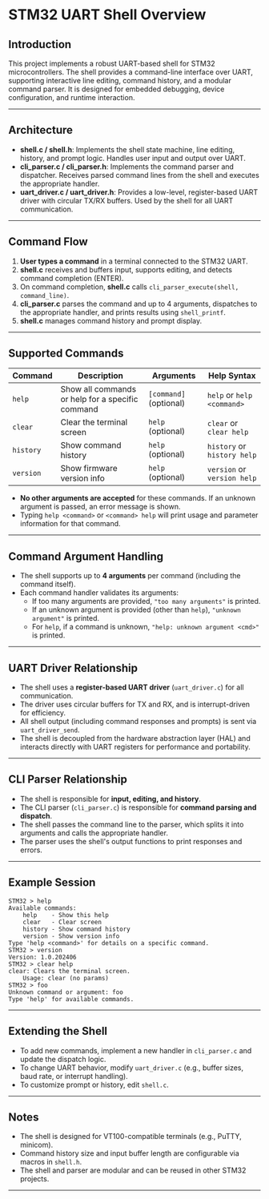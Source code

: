# STM32 UART Shell Overview

## Introduction

This project implements a robust UART-based shell for STM32 microcontrollers. The shell provides a command-line interface over UART, supporting interactive line editing, command history, and a modular command parser. It is designed for embedded debugging, device configuration, and runtime interaction.

---

## Architecture

- **shell.c / shell.h**: Implements the shell state machine, line editing, history, and prompt logic. Handles user input and output over UART.
- **cli_parser.c / cli_parser.h**: Implements the command parser and dispatcher. Receives parsed command lines from the shell and executes the appropriate handler.
- **uart_driver.c / uart_driver.h**: Provides a low-level, register-based UART driver with circular TX/RX buffers. Used by the shell for all UART communication.

---

## Command Flow

1. **User types a command** in a terminal connected to the STM32 UART.
2. **shell.c** receives and buffers input, supports editing, and detects command completion (ENTER).
3. On command completion, **shell.c** calls `cli_parser_execute(shell, command_line)`.
4. **cli_parser.c** parses the command and up to 4 arguments, dispatches to the appropriate handler, and prints results using `shell_printf`.
5. **shell.c** manages command history and prompt display.

---

## Supported Commands

| Command         | Description                   | Arguments         | Help Syntax                |
|-----------------|------------------------------|-------------------|----------------------------|
| `help`          | Show all commands or help for a specific command | `[command]` (optional) | `help` or `help <command>` |
| `clear`         | Clear the terminal screen     | `help` (optional) | `clear` or `clear help`    |
| `history`       | Show command history          | `help` (optional) | `history` or `history help`|
| `version`       | Show firmware version info    | `help` (optional) | `version` or `version help`|

- **No other arguments are accepted** for these commands. If an unknown argument is passed, an error message is shown.
- Typing `help <command>` or `<command> help` will print usage and parameter information for that command.

---

## Command Argument Handling

- The shell supports up to **4 arguments** per command (including the command itself).
- Each command handler validates its arguments:
  - If too many arguments are provided, `"too many arguments"` is printed.
  - If an unknown argument is provided (other than `help`), `"unknown argument"` is printed.
  - For `help`, if a command is unknown, `"help: unknown argument <cmd>"` is printed.

---

## UART Driver Relationship

- The shell uses a **register-based UART driver** (`uart_driver.c`) for all communication.
- The driver uses circular buffers for TX and RX, and is interrupt-driven for efficiency.
- All shell output (including command responses and prompts) is sent via `uart_driver_send`.
- The shell is decoupled from the hardware abstraction layer (HAL) and interacts directly with UART registers for performance and portability.

---

## CLI Parser Relationship

- The shell is responsible for **input, editing, and history**.
- The CLI parser (`cli_parser.c`) is responsible for **command parsing and dispatch**.
- The shell passes the command line to the parser, which splits it into arguments and calls the appropriate handler.
- The parser uses the shell's output functions to print responses and errors.

---

## Example Session

```
STM32 > help
Available commands:
    help    - Show this help
    clear   - Clear screen
    history - Show command history
    version - Show version info
Type 'help <command>' for details on a specific command.
STM32 > version
Version: 1.0.202406
STM32 > clear help
clear: Clears the terminal screen.
    Usage: clear (no params)
STM32 > foo
Unknown command or argument: foo
Type 'help' for available commands.
```

---

## Extending the Shell

- To add new commands, implement a new handler in `cli_parser.c` and update the dispatch logic.
- To change UART behavior, modify `uart_driver.c` (e.g., buffer sizes, baud rate, or interrupt handling).
- To customize prompt or history, edit `shell.c`.

---

## Notes

- The shell is designed for VT100-compatible terminals (e.g., PuTTY, minicom).
- Command history size and input buffer length are configurable via macros in `shell.h`.
- The shell and parser are modular and can be reused in other STM32 projects.

---
